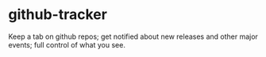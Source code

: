 # github-tracker
Keep a tab on github repos; get notified about new releases and other major events; full control of what you see.
